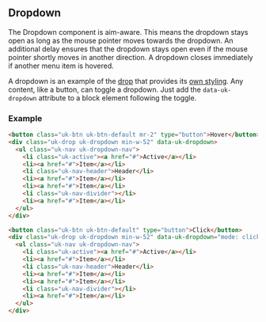 ## Dropdown

The Dropdown component is aim-aware. This means the dropdown stays open as long as the mouse pointer moves towards the dropdown. An additional delay ensures that the dropdown stays open even if the mouse pointer shortly moves in another direction. A dropdown closes immediately if another menu item is hovered.

A dropdown is an example of the [drop](https://franken-ui.dev/docs/2.1/drop) that provides its [own styling](https://github.com/uikit/uikit/issues/2237). Any content, like a button, can toggle a dropdown. Just add the `data-uk-dropdown` attribute to a block element following the toggle.

### Example

```html
<button class="uk-btn uk-btn-default mr-2" type="button">Hover</button>
<div class="uk-drop uk-dropdown min-w-52" data-uk-dropdown>
  <ul class="uk-nav uk-dropdown-nav">
    <li class="uk-active"><a href="#">Active</a></li>
    <li><a href="#">Item</a></li>
    <li class="uk-nav-header">Header</li>
    <li><a href="#">Item</a></li>
    <li><a href="#">Item</a></li>
    <li class="uk-nav-divider"></li>
    <li><a href="#">Item</a></li>
  </ul>
</div>

<button class="uk-btn uk-btn-default" type="button">Click</button>
<div class="uk-drop uk-dropdown min-w-52" data-uk-dropdown="mode: click">
  <ul class="uk-nav uk-dropdown-nav">
    <li class="uk-active"><a href="#">Active</a></li>
    <li><a href="#">Item</a></li>
    <li class="uk-nav-header">Header</li>
    <li><a href="#">Item</a></li>
    <li><a href="#">Item</a></li>
    <li class="uk-nav-divider"></li>
    <li><a href="#">Item</a></li>
  </ul>
</div>
```
